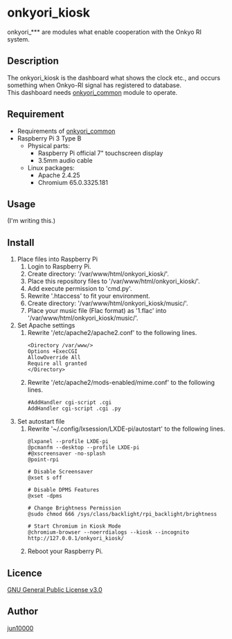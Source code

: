 [onkyori_common]: https://github.com/jun10000/onkyori_common

# onkyori_kiosk
onkyori_*** are modules what enable cooperation with the Onkyo RI system.

## Description
The onkyori_kiosk is the dashboard what shows the clock etc., and occurs something when Onkyo-RI signal has registered to database.  
This dashboard needs [onkyori_common] module to operate.

## Requirement
- Requirements of [onkyori_common]
- Raspberry Pi 3 Type B
    - Physical parts:
        - Raspberry Pi official 7" touchscreen display
        - 3.5mm audio cable
    - Linux packages:
        - Apache 2.4.25
        - Chromium 65.0.3325.181

## Usage
(I'm writing this.)

## Install
1. Place files into Raspberry Pi
    1. Login to Raspberry Pi.
    1. Create directory: '/var/www/html/onkyori_kiosk/'.
    1. Place this repository files to '/var/www/html/onkyori_kiosk/'.
    1. Add execute permission to 'cmd.py'.
    1. Rewrite '.htaccess' to fit your environment.
    1. Create directory: '/var/www/html/onkyori_kiosk/music/'.
    1. Place your music file (Flac format) as '1.flac' into '/var/www/html/onkyori_kiosk/music/'.
1. Set Apache settings
    1. Rewrite '/etc/apache2/apache2.conf' to the following lines.
        ```apacheconfig
        <Directory /var/www/>
        Options +ExecCGI
        AllowOverride All
        Require all granted
        </Directory>
        ```
    1. Rewrite '/etc/apache2/mods-enabled/mime.conf' to the following lines.  
        ```apacheconfig
        #AddHandler cgi-script .cgi
        AddHandler cgi-script .cgi .py
        ```
1. Set autostart file
    1. Rewrite '~/.config/lxsession/LXDE-pi/autostart' to the following lines.  
        ```
        @lxpanel --profile LXDE-pi
        @pcmanfm --desktop --profile LXDE-pi
        #@xscreensaver -no-splash
        @point-rpi
        
        # Disable Screensaver
        @xset s off
        
        # Disable DPMS Features
        @xset -dpms
        
        # Change Brightness Permission
        @sudo chmod 666 /sys/class/backlight/rpi_backlight/brightness
        
        # Start Chromium in Kiosk Mode
        @chromium-browser --noerrdialogs --kiosk --incognito http://127.0.0.1/onkyori_kiosk/
        ```
    1. Reboot your Raspberry Pi.

## Licence
[GNU General Public License v3.0](https://github.com/jun10000/onkyori_kiosk/blob/master/LICENSE)

## Author
[jun10000](https://github.com/jun10000)
